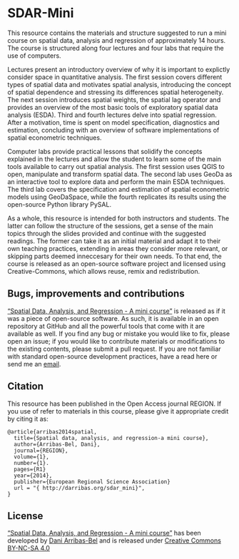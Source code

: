 # SDAR-Mini

This resource contains the materials and structure suggested to run a mini
course on spatial data, analysis and regression of approximately 14 hours. The
course is structured along four lectures and four labs that require the use of
computers.

Lectures present an introductory overview of why it is important to explictly
consider space in quantitative analysis. The first session covers different
types of spatial data and motivates spatial analysis, introducing the concept
of spatial dependence and stressing its differences spatial heterogeneity. The
next session introduces spatial weights, the spatial lag operator and provides
an overview of the most basic tools of exploratory spatial data analysis
(ESDA). Third and fourth lectures delve into spatial regression. After a
motivation, time is spent on model specification, diagnostics and estimation,
concluding with an overview of software implementations of spatial econometric
techniques.

Computer labs provide practical lessons that solidify the concepts explained
in the lectures and allow the student to learn some of the main tools
available to carry out spatial analysis. The first session uses QGIS to open,
manipulate and transform spatial data. The second lab uses GeoDa as an
interactive tool to explore data and perform the main ESDA techniques. The
third lab covers the specification and estimation of spatial econometric
models using GeoDaSpace, while the fourth replicates its results using the
open-source Python library PySAL.

As a whole, this resource is intended for both instructors and students. The
latter can follow the structure of the sessions, get a sense of the main
topics through the slides provided and continue with the suggested readings.
The former can take it as an initial material and adapt it to their own
teaching practices, extending in areas they consider more relevant, or
skipping parts deemed inneccesary for their own needs. To that end, the course
is released as an open-source software project and licensed using
Creative-Commons, which allows reuse, remix and redistribution.


## Bugs, improvements and contributions

[“Spatial Data, Analysis, and Regression - A mini course”](http://darribas.org/sdar_mini) is released as if it was a piece of open-source
software. As such, it is available in an open repository at GitHub and all the
powerful tools that come with it are available as well. If you find any bug or
mistake you would like to fix, please open an issue; if you would like to
contribute materials or modifications to the existing contents, please submit
a pull request. If you are not familiar with standard open-source development
practices, have a read here or send me an
[email](mailto:d.arribas-bel@bham.ac.uk).

## Citation

This resource has been published in the Open Access journal REGION. If you
use of refer to materials in this course, please give it appropriate
credit by citing it as:

```
@article{arribas2014spatial,
  title={Spatial data, analysis, and regression-a mini course},
  author={Arribas-Bel, Dani},
  journal={REGION},
  volume={1},
  number={1}.
  pages={R1}
  year={2014},
  publisher={European Regional Science Association}
  url = "{ http://darribas.org/sdar_mini}",
}
```

## License

[“Spatial Data, Analysis, and Regression - A mini course”](http://darribas.org/sdar_mini) has been developed by
[Dani Arribas-Bel](http://darribas.org) and is released under [Creative Commons BY-NC-SA 4.0](http://creativecommons.org/licenses/by-nc-sa/4.0/)
